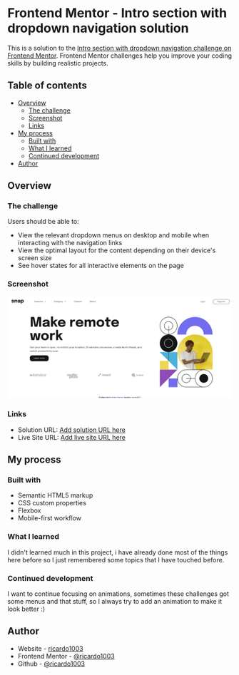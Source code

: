 # Frontend Mentor - Intro section with dropdown navigation solution

This is a solution to the [Intro section with dropdown navigation challenge on Frontend Mentor](https://www.frontendmentor.io/challenges/intro-section-with-dropdown-navigation-ryaPetHE5). Frontend Mentor challenges help you improve your coding skills by building realistic projects. 

## Table of contents

- [Overview](#overview)
  - [The challenge](#the-challenge)
  - [Screenshot](#screenshot)
  - [Links](#links)
- [My process](#my-process)
  - [Built with](#built-with)
  - [What I learned](#what-i-learned)
  - [Continued development](#continued-development)
- [Author](#author)

## Overview

### The challenge

Users should be able to:

- View the relevant dropdown menus on desktop and mobile when interacting with the navigation links
- View the optimal layout for the content depending on their device's screen size
- See hover states for all interactive elements on the page

### Screenshot

![](./images/image.png)

### Links

- Solution URL: [Add solution URL here](https://www.frontendmentor.io/profile/ricardo1003)
- Live Site URL: [Add live site URL here](https://ricardo1003.github.io/Intro-section-with-dropdown-navigation/)

## My process

### Built with

- Semantic HTML5 markup
- CSS custom properties
- Flexbox
- Mobile-first workflow

### What I learned

I didn't learned much in this project, i have already done most of the things here before so I just remembered some topics that I have touched before. 

### Continued development

I want to continue focusing on animations, sometimes these challenges got some menus and that stuff, so I always try to add an animation to make it look better :)

## Author

- Website - [ricardo1003](https://ricardo1003.github.io/Intro-section-with-dropdown-navigation/)
- Frontend Mentor - [@ricardo1003](https://www.frontendmentor.io/profile/ricardo1003)
- Github - [@ricardo1003](https://www.Github.com/ricardo1003)